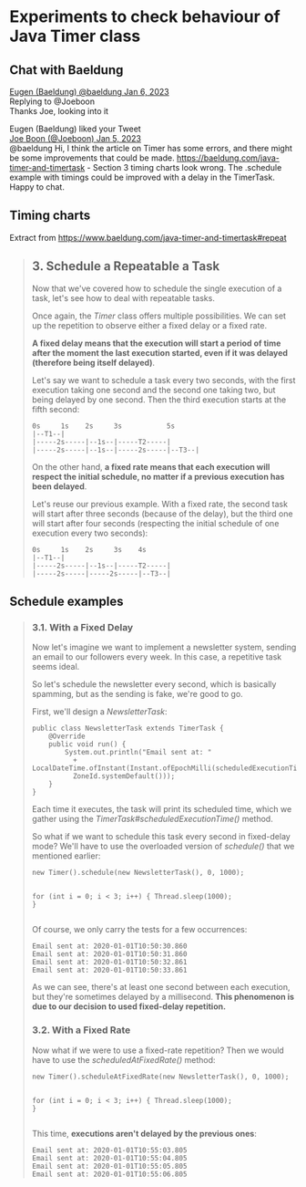 # Experiments to check behaviour of Java Timer class

## Chat with Baeldung

[Eugen (Baeldung) @baeldung Jan 6, 2023](https://twitter.com/baeldung/status/1611376846335246338)  
Replying to @Joeboon  
Thanks Joe, looking into it

Eugen (Baeldung) liked your Tweet  
[Joe Boon (@Joeboon) Jan 5, 2023](https://twitter.com/Joeboon/status/1611116050707349505)  
@baeldung Hi, I think the article on Timer has some errors, and there might be some improvements that could be made. https://baeldung.com/java-timer-and-timertask - Section 3 timing charts look wrong. The .schedule example with timings could be improved with a delay in the TimerTask. Happy to chat.


## Timing charts

Extract from https://www.baeldung.com/java-timer-and-timertask#repeat

<blockquote>
<h2 id="bd-repeat" data-id="repeat">3. Schedule a Repeatable a Task</h2>
<div class="bd-anchor" id="repeat"></div>
<p>Now that we've covered how to schedule the single execution of a task, let's see how to deal with repeatable tasks.</p>
<p>Once again, the <em>Timer</em> class offers multiple possibilities. We can set up the repetition to observe either a fixed delay or a fixed rate.</p>
<p><strong>A fixed delay means that the execution will start a period of time after the moment the last execution started, even if it was delayed (therefore being itself delayed)</strong>.</p>
<p>Let's say we want to schedule a task every two seconds, with the first execution taking one second and the second one taking two, but being delayed by one second. Then the third execution starts at the fifth second:</p>
<pre><code class="language-plaintext">0s     1s    2s     3s           5s
|--T1--|
|-----2s-----|--1s--|-----T2-----|
|-----2s-----|--1s--|-----2s-----|--T3--|</code></pre>
<p>On the other hand, <strong>a fixed rate means that each execution will respect the initial schedule, no matter if a previous execution has been delayed</strong>.</p>
<p>Let's reuse our previous example. With a fixed rate, the second task will start after three seconds (because of the delay), but the third one will start after four seconds (respecting the initial schedule of one execution every two seconds):</p>
<pre><code class="language-plaintext">0s     1s    2s     3s    4s
|--T1--|       
|-----2s-----|--1s--|-----T2-----|
|-----2s-----|-----2s-----|--T3--|</code></pre>
</blockquote>


## Schedule examples

<blockquote>
<h3 id="bd-repeat-fixed-delay" data-id="repeat-fixed-delay">3.1. With a Fixed Delay</h3>
<div class="bd-anchor" id="repeat-fixed-delay"></div>
<p>Now let's imagine we want to implement a newsletter system, sending an email to our followers every week. In this case, a repetitive task seems ideal.</p>
<p>So let's schedule the newsletter every second, which is basically spamming, but as the sending is fake, we're good to go.</p>
<p>First, we'll design a <em>NewsletterTask</em>:</p>
<pre><code class="language-java">public class NewsletterTask extends TimerTask {
    @Override
    public void run() {
        System.out.println(&quot;Email sent at: &quot; 
          + LocalDateTime.ofInstant(Instant.ofEpochMilli(scheduledExecutionTime()), 
          ZoneId.systemDefault()));
    }
}</code></pre>
<p>Each time it executes, the task will print its scheduled time, which we gather using the <em>TimerTask#scheduledExecutionTime()</em> method.</p>
<p>So what if we want to schedule this task every second in fixed-delay mode? We'll have to use the overloaded version of <em>schedule()</em> that we mentioned earlier:</p>
<pre><code class="language-java">new Timer().schedule(new NewsletterTask(), 0, 1000);

for (int i = 0; i &lt; 3; i++) {
    Thread.sleep(1000);
}</code></pre>
<p>Of course, we only carry the tests for a few occurrences:</p>
<pre><code class="language-plaintext">Email sent at: 2020-01-01T10:50:30.860
Email sent at: 2020-01-01T10:50:31.860
Email sent at: 2020-01-01T10:50:32.861
Email sent at: 2020-01-01T10:50:33.861</code></pre>
<p>As we can see, there's at least one second between each execution, but they're sometimes delayed by a millisecond. <strong>This phenomenon is due to our decision to used fixed-delay repetition.</strong></p>
<h3 id="bd-repeat-fixed-rate" data-id="repeat-fixed-rate">3.2. With a Fixed Rate</h3>
<div class="bd-anchor" id="repeat-fixed-rate"></div>
<p>Now what if we were to use a fixed-rate repetition? Then we would have to use the <em>scheduledAtFixedRate()</em> method:</p>
<pre><code class="language-java">new Timer().scheduleAtFixedRate(new NewsletterTask(), 0, 1000);

for (int i = 0; i &lt; 3; i++) {
    Thread.sleep(1000);
}</code></pre>
<p>This time, <strong>executions aren't delayed by the previous ones</strong>:</p>
<pre><code class="language-plaintext">Email sent at: 2020-01-01T10:55:03.805
Email sent at: 2020-01-01T10:55:04.805
Email sent at: 2020-01-01T10:55:05.805
Email sent at: 2020-01-01T10:55:06.805</code></pre>
</blockquote>

